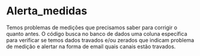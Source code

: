 # Alerta_medidas

Temos problemas de medições que precisamos saber para corrigir o quanto antes.
O código busca no banco de dados uma coluna específica para verificar se temos dados travados e/ou zerados que indicam problema de medição e alertar na forma de email quais canais estão travados.
